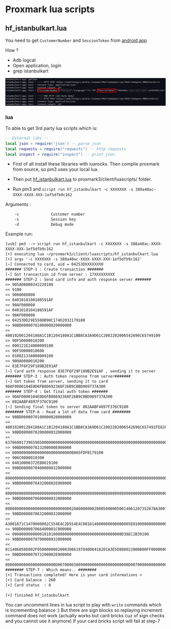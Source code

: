# Proxmark lua scripts



## hf_istanbulkart.lua

You need to get `CustomerNumber` and `SessionToken` from [android app](https://play.google.com/store/apps/details?id=com.belbim.istanbulkart&hl=tr) 

How ?
- Adb logcat
- Open application, login
- grep istanbulkart

![](cs.png)

### lua

To able to get 3rd party lua scripts which is:
```lua
-- External libs -- 
local json = require('json') -- parse json
local requests = require("requests") -- http requests
local inspect = require("inspect") -- print json
```
- First of all install these libraries with luarocks. Then compile proxmark from source, so pm3 uses your local lua. 

- Then put [hf_istanbulkart.lua](hf_istanbulkart.lua) to proxmark3/client/luascripts/ folder. 

- Run pm3 and `script run hf_istanbulkart -c XXXXXXX -s 388a40ac-XXXX-XXXX-XXX-1ef5dfb9c162`

Arguments : 
```
    -c              Customer number
    -s              Session key
    -d              Debug mode
```
Example run:
```
[usb] pm3 --> script run hf_istanbulkart -c XXXXXXX -s 388a40ac-XXXX-XXXX-XXX-1ef5dfb9c162
[+] executing lua ~/proxmark3/client/luascripts/hf_istanbulkart.lua
[+] args '-c XXXXXXX -s 388a40ac-XXXX-XXXX-XXX-1ef5dfb9c162'
[~] Connected to card, uid = 04253DXXXXXXX0
####### STEP-1 : Create transaction #######
[~] Got transaction id from server : 17XXXXXXXXX
####### STEP-2 : Send card info and auth response server #######
>> 905A00000342220100
<< 9100
>> 9060000000
<< 0401010100180591AF
>> 90AF000000
<< 0401010104180591AF
>> 90AF000000
<< 04253DD29E5580B90C174D2032179100
>> 90BD0000070100000020000000
<< 400102001204180A1C1B1204180A1C1BB8CA3A9D61C2002202006542696C65749100
>> 90F50000010200
<< 000121E24000009100
>> 90F50000010600
<< 010021338000009100
>> 900A0000010200
<< 83E7F6F29F189B2E91AF
[~] Card auth response 83E7F6F29F189B2E91AF , sending it to server
####### STEP-3 : Auth token response from server#######
[~] Got token from server, sending it to card 90AF0000104E0D6FB80692368F26B9C8BD909737A300
####### STEP-4 : Get final auth token #######
>> 90AF0000104E0D6FB80692368F26B9C8BD909737A300
<< 802AABF4897F376C9100
[~] Sending final token to server 802AABF4897F376C9100
######## STEP-6 : Read a lot of data from card ########
>> 90BD0000070100000020000000
<< 400102001204180A1C1B1204180A1C1BB8CA3A9D61C2002202006542696C657491FE820C9100
>> 90BD0000070200000032000000
<< 637060017396598500000000000000000000000000000000000000000000000000000000000000000000000000000000000047E1C5CD9100
>> 90BD000007023200000E000000
<< 000000000000000000000000000065FDFB179100
>> 906C0000010300
<< 04010000372EB8619100
>> 90BD0000070400000032000000
<< 00000000000000000000000000000000000000000000000000000000000000000000000000000000000000000000000000002E170C419100
>> 90BD000007043200002E000000
<< 00000000000000000000000000000000000000000000000000000000000000000000000000000000000000000000A48D6F619100
>> 90BD0000070600000032000000
<< 0000000000000000000000000000020A0000000200050000050014061207352678A3001614000000000000140612073526019100
>> 90BD0000070632000032000000
<< A3001871C1470000002C554E4C2D554E4C001614000000000000005E010000000000000000000000000001000000000000009100
>> 90BD000007066400001C000000
<< 000000000000010101000000000000000000000000000000D38EC2B39100
>> 90BD0000070700000032000000
<< 011406050E002F0500000002000300619704000418201A3E5D800022006B00FF000000000000000000018200000000D007009100
>> 90BD000007073200002E000000
<< 0000000000000000000000D0070000380900000000000000000000D00700000000000000000000000000000000009100
######## STEP-7 : Which means.. ########
[+] Transactions completed! Here is your card informations >
[+] Card balance : 260
[+] Card status  : 0

[+] finished hf_istanbulkart
```

You can uncomment lines in lua script to play with `write` commands which is incrementing balance :) But there are sign blocks so replaying increment command does not work (actually works but card bricks cuz of sign checks and you cannot use it anymore) If your card bricks script will fail at step-7 
